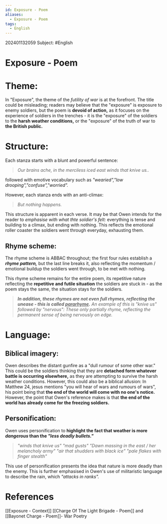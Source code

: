 ```yaml
---
id: Exposure - Poem
aliases:
  - Exposure - Poem
tags:
  - English
---
```

202401132059
Subject: #English



# Exposure - Poem

# Theme:

In "Exposure", the theme of the *futility of war* is at the forefront. The title could be misleading; readers may believe that the "exposure" is exposure to enemy soldiers, but the poem is **devoid of action,** as it focuses on the experience of soldiers in the trenches - it is the "exposure" of the soldiers to the **harsh weather conditions,** or the "exposure" of the truth of war to **the British public.** 

# Structure:

Each stanza starts with a blunt and powerful sentence:
>*Our brains ache, in the merciless iced east winds that knive us..*

followed with emotive vocabulary such as *"wearied","low drooping","confuse","worried".* 

However, each stanza ends with an anti-climax:
>*But nothing happens.* 

This structure is apparent in each verse. It may be that Owen intends for the reader to *emphasise with what thte soldier's felt:* everything is tense and building to a climax, but ending with nothing.
This reflects the emotional roller coaster the soldiers went through everyday, exhausting them.

## Rhyme scheme:

The rhyme scheme is ABBAC throughout; the first four rules establish a ***rhyme pattern,*** but the last line breaks it, also reflecting the momentum / emotional buildup the soldiers went through, to be met with nothing.

This rhyme scheme remains for the entire poem, its repetitive nature reflecting the **repetitive and futile situation** the soldiers are stuck in - as the poem stays the same, the situation stays for the soldiers.

>***In addition, these rhymes are not even full rhymes, reflecting the unease - this is called <u>pararhyme</u>.***
>*An example of this is "knive us" followed by "nervous": These only partially rhyme, reflecting the permanent sense of being nervously on edge.* 

# Language:

## Biblical imagery:

Owen describes the distant gunfire as a "dull rumour of some other war." This could be the soldiers thinking that they are **detached form whatever battle is occurring elsewhere,** as they are attempting to survive the harsh weather conditions. However, this could also be a biblical allusion: In Matthew 24, jesus mentions "you will hear of wars and rumours of wars", his point being that **the end of the world will come with no one's notice.** However, the point that Owen's reference makes is that **the end of the world has already come for the freezing soldiers.** 

## Personification:

Owen uses personification to **highlight the fact that weather is more *dangerous* than the *"less deadly bullets."*** 

>*"winds that knive us"*
>*"mad gusts"* 
>*"Dawn massing in the east / her melancholy army"* 
>*"air that shudders with black ice"* 
>*"pale flakes with finger stealth"* 

This use of personification presents the idea that nature is more deadly than the enemy. This is further emphasised in Owen's use of militaristic language to describe the rain, which *"attacks in ranks".* 

# **References**
[[Exposure - Context]]
[[Charge Of The Light Brigade - Poem]] and [[Bayonet Charge - Poem]]- War Poetry
